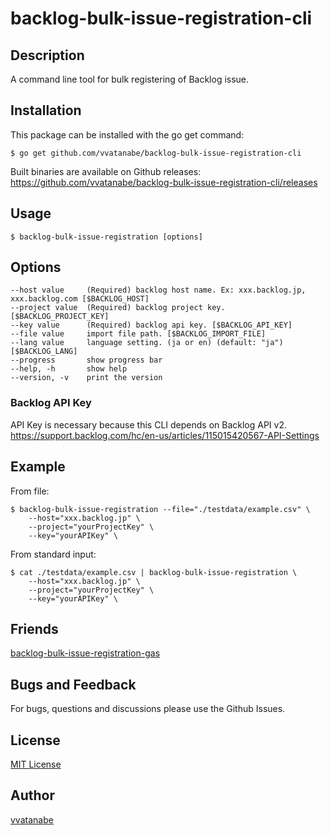 # backlog-bulk-issue-registration-cli

## Description
A command line tool for bulk registering of Backlog issue.

## Installation
This package can be installed with the go get command:

```
$ go get github.com/vvatanabe/backlog-bulk-issue-registration-cli
```

Built binaries are available on Github releases:  
https://github.com/vvatanabe/backlog-bulk-issue-registration-cli/releases

## Usage

```
$ backlog-bulk-issue-registration [options]
```

## Options
```
--host value     (Required) backlog host name. Ex: xxx.backlog.jp, xxx.backlog.com [$BACKLOG_HOST]
--project value  (Required) backlog project key. [$BACKLOG_PROJECT_KEY]
--key value      (Required) backlog api key. [$BACKLOG_API_KEY]
--file value     import file path. [$BACKLOG_IMPORT_FILE]
--lang value     language setting. (ja or en) (default: "ja") [$BACKLOG_LANG]
--progress       show progress bar
--help, -h       show help
--version, -v    print the version
```

### Backlog API Key
API Key is necessary because this CLI depends on Backlog API v2.  
https://support.backlog.com/hc/en-us/articles/115015420567-API-Settings

## Example
From file:
```
$ backlog-bulk-issue-registration --file="./testdata/example.csv" \
    --host="xxx.backlog.jp" \
    --project="yourProjectKey" \
    --key="yourAPIKey" \
```

From standard input:
```
$ cat ./testdata/example.csv | backlog-bulk-issue-registration \
    --host="xxx.backlog.jp" \
    --project="yourProjectKey" \
    --key="yourAPIKey" \
```

## Friends
[backlog-bulk-issue-registration-gas](https://github.com/nulab/backlog-bulk-issue-registration-gas)

## Bugs and Feedback
For bugs, questions and discussions please use the Github Issues.

## License
[MIT License](http://www.opensource.org/licenses/mit-license.php)

## Author
[vvatanabe](https://github.com/vvatanabe)